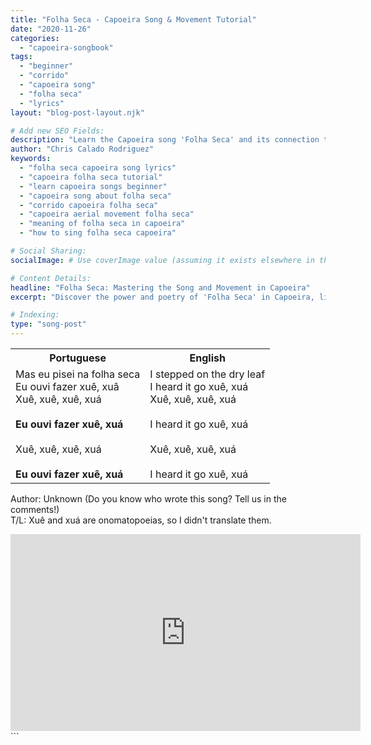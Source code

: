 ```yaml
---
title: "Folha Seca - Capoeira Song & Movement Tutorial"
date: "2020-11-26"
categories:
  - "capoeira-songbook"
tags:
  - "beginner"
  - "corrido"
  - "capoeira song"
  - "folha seca"
  - "lyrics"
layout: "blog-post-layout.njk"

# Add new SEO Fields:
description: "Learn the Capoeira song 'Folha Seca' and its connection to the signature aerial movement. Lyrics, tutorial, and cultural context."
author: "Chris Calado Rodriguez"
keywords:
  - "folha seca capoeira song lyrics"
  - "capoeira folha seca tutorial"
  - "learn capoeira songs beginner"
  - "capoeira song about folha seca"
  - "corrido capoeira folha seca"
  - "capoeira aerial movement folha seca"
  - "meaning of folha seca in capoeira"
  - "how to sing folha seca capoeira"

# Social Sharing:
socialImage: # Use coverImage value (assuming it exists elsewhere in the complete YAML)

# Content Details:
headline: "Folha Seca: Mastering the Song and Movement in Capoeira"
excerpt: "Discover the power and poetry of 'Folha Seca' in Capoeira, linking its captivating melody to the dynamic, leaf-like aerial movement."

# Indexing:
type: "song-post"
---
```



<table class="capoeira-table">
    <tr class="header-row">
        <th>Portuguese</th>
        <th>English</th>
    </tr>
    <tr>
        <td>Mas eu pisei na folha seca<br>
Eu ouvi fazer xuê, xuâ<br>
Xuê, xuê, xuê, xuá<br><br>
<b>Eu ouvi fazer xuê, xuá</b><br><br>
Xuê, xuê, xuê, xuá<br><br>
<b>Eu ouvi fazer xuê, xuá</b></td>
        <td>I stepped on the dry leaf<br>
I heard it go xuê, xuá<br>
Xuê, xuê, xuê, xuá<br><br>
I heard it go xuê, xuá<br><br>
Xuê, xuê, xuê, xuá<br><br>
I heard it go xuê, xuá</td>
    </tr>
</table>

<figcaption>

Author: Unknown (Do you know who wrote this song? Tell us in the comments!)  
T/L: Xuê and xuá are onomatopoeias, so I didn't translate them.

</figcaption>

<iframe width="560" height="315" src="https://www.youtube.com/embed/o6mviwiWqCw" title="YouTube video player" frameborder="0" allow="accelerometer; autoplay; clipboard-write; encrypted-media; gyroscope; picture-in-picture" allowfullscreen></iframe>
```